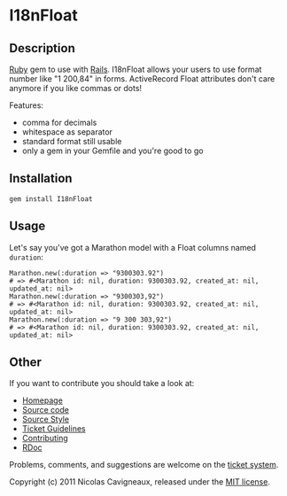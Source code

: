 I18nFloat
=========

Description
-----------

[Ruby](http://www.ruby-lang.org) gem to use with [Rails](http://www.rubyonrails.org). I18nFloat allows your users to use format number like "1 200,84" in forms. ActiveRecord Float attributes don't care anymore if you like commas or dots!

Features:

- comma for decimals
- whitespace as separator 
- standard format still usable
- only a gem in your Gemfile and you're good to go

Installation
------------

    gem install I18nFloat

Usage
-----

Let's say you've got a Marathon model with a Float columns named `duration`:

    Marathon.new(:duration => "9300303.92")
    # => #<Marathon id: nil, duration: 9300303.92, created_at: nil, updated_at: nil>
    Marathon.new(:duration => "9300303,92")
    # => #<Marathon id: nil, duration: 9300303.92, created_at: nil, updated_at: nil>
    Marathon.new(:duration => "9 300 303,92")
    # => #<Marathon id: nil, duration: 9300303.92, created_at: nil, updated_at: nil>
    
Other
-----

If you want to contribute you should take a look at:
                     
- [Homepage](http://www.bitbucket.org/Bounga/i18nfloat/)
- [Source code](http://www.bitbucket.org/Bounga/i18nfloat/src/)
- [Source Style](http://www.bitbucket.org/Bounga/i18nfloat/wiki/SourceStyle)
- [Ticket Guidelines](http://www.bitbucket.org/Bounga/i18nfloat/wiki/TicketGuidelines)
- [Contributing](http://www.bitbucket.org/Bounga/i18nfloat/wiki/Contributing)
- [RDoc](http://rubydoc.info/gems/I18nFloat/)

Problems, comments, and suggestions are welcome on the [ticket system](http://www.bitbucket.org/Bounga/i18nfloat/issues/new/).

Copyright (c) 2011 Nicolas Cavigneaux, released under the [MIT license](http://creativecommons.org/licenses/MIT/).